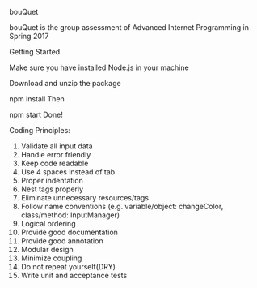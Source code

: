 bouQuet

bouQuet is the group assessment of Advanced Internet Programming in Spring 2017

Getting Started

Make sure you have installed Node.js in your machine

Download and unzip the package

npm install
Then

npm start
Done!

Coding Principles:

1.	Validate all input data
2.	Handle error friendly
3.	Keep code readable
4.	Use 4 spaces instead of tab
5.	Proper indentation
6.	Nest tags properly
7.	Eliminate unnecessary resources/tags
8.	Follow name conventions (e.g. variable/object: changeColor, class/method: InputManager)
9.	Logical ordering
10.	Provide good documentation
11.	Provide good annotation
12.	Modular design
13.	Minimize coupling
14.	Do not repeat yourself(DRY)
15. Write unit and acceptance tests

